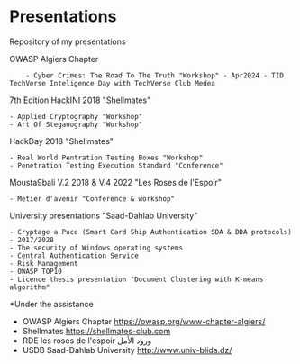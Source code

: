 # Presentations
Repository of my presentations

OWASP Algiers Chapter 

        - Cyber Crimes: The Road To The Truth "Workshop" - Apr2024 - TID TechVerse Inteligence Day with TechVerse Club Medea
    
7th Edition HackINI 2018 "Shellmates"

    - Applied Cryptography "Workshop"
    - Art Of Steganography "Workshop"

HackDay 2018 "Shellmates"

    - Real World Pentration Testing Boxes "Workshop"
    - Penetration Testing Execution Standard "Conference"
    
Mousta9bali V.2 2018 & V.4 2022 "Les Roses de l'Espoir" 

    - Metier d'avenir "Conference & workshop"

University presentations "Saad-Dahlab University"

    - Cryptage a Puce (Smart Card Ship Authentication SDA & DDA protocols) - 2017/2028
    - The security of Windows operating systems
    - Central Authentication Service
    - Risk Management
    - OWASP TOP10
    - Licence thesis presentation "Document Clustering with K-means algorithm"
    
 *Under the assistance
 
 - OWASP Algiers Chapter    https://owasp.org/www-chapter-algiers/
 - Shellmates       https://shellmates-club.com
 - RDE les roses de l'espoir ورود الأمل  
 - USDB Saad-Dahlab University      http://www.univ-blida.dz/
